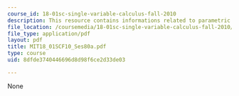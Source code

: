 ```yaml
---
course_id: 18-01sc-single-variable-calculus-fall-2010
description: This resource contains informations related to parametric curves.
file_location: /coursemedia/18-01sc-single-variable-calculus-fall-2010/8dfde3740446696d8d98f6ce2d33de03_MIT18_01SCF10_Ses80a.pdf
file_type: application/pdf
layout: pdf
title: MIT18_01SCF10_Ses80a.pdf
type: course
uid: 8dfde3740446696d8d98f6ce2d33de03

---
```

None